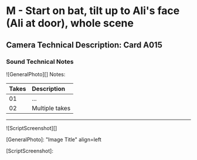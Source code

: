 # M - Start on bat, tilt up to Ali's face (Ali at door), whole scene

## Camera Technical Description: Card A015

### Sound Technical Notes

![GeneralPhoto][]
Notes: 

| Takes | Description |
|:---|:----|
| 01 | ... |
| 02 | Multiple takes |

----

![ScriptScreenshot][]


[GeneralPhoto]:  "Image Title" align=left

[ScriptScreenshot]: 
